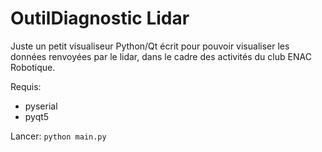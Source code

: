 # OutilDiagnostic Lidar

Juste un petit visualiseur Python/Qt écrit pour pouvoir visualiser les données renvoyées par le lidar, dans le cadre des activités du club ENAC Robotique.

Requis:
- pyserial
- pyqt5

Lancer:
`python main.py`